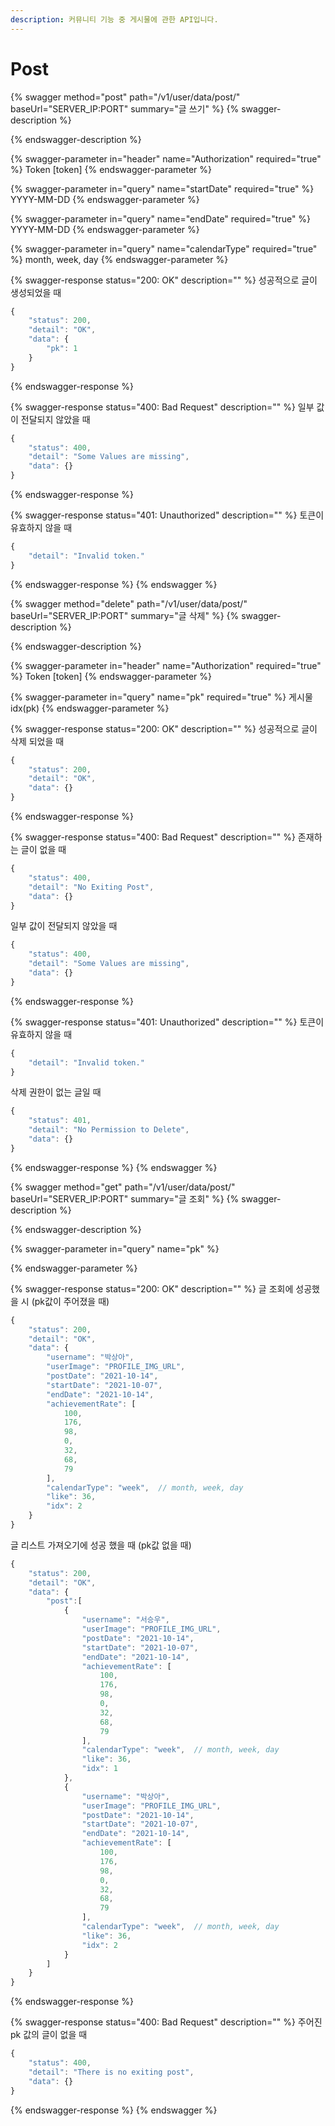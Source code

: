 ```yaml
---
description: 커뮤니티 기능 중 게시물에 관한 API입니다.
---
```


# Post

{% swagger method="post" path="/v1/user/data/post/" baseUrl="SERVER_IP:PORT" summary="글 쓰기" %}
{% swagger-description %}

{% endswagger-description %}

{% swagger-parameter in="header" name="Authorization" required="true" %}
Token [token]
{% endswagger-parameter %}

{% swagger-parameter in="query" name="startDate" required="true" %}
YYYY-MM-DD
{% endswagger-parameter %}

{% swagger-parameter in="query" name="endDate" required="true" %}
YYYY-MM-DD
{% endswagger-parameter %}

{% swagger-parameter in="query" name="calendarType" required="true" %}
month, week, day
{% endswagger-parameter %}

{% swagger-response status="200: OK" description="" %}
성공적으로 글이 생성되었을 때

```javascript
{
    "status": 200,
    "detail": "OK",
    "data": {
        "pk": 1
    }
}
```
{% endswagger-response %}

{% swagger-response status="400: Bad Request" description="" %}
일부 값이 전달되지 않았을 때

```javascript
{
    "status": 400,
    "detail": "Some Values are missing",
    "data": {}
}
```
{% endswagger-response %}

{% swagger-response status="401: Unauthorized" description="" %}
토큰이 유효하지 않을 때

```javascript
{
    "detail": "Invalid token."
}
```
{% endswagger-response %}
{% endswagger %}

{% swagger method="delete" path="/v1/user/data/post/" baseUrl="SERVER_IP:PORT" summary="글 삭제" %}
{% swagger-description %}

{% endswagger-description %}

{% swagger-parameter in="header" name="Authorization" required="true" %}
Token [token]
{% endswagger-parameter %}

{% swagger-parameter in="query" name="pk" required="true" %}
게시물 idx(pk)
{% endswagger-parameter %}

{% swagger-response status="200: OK" description="" %}
성공적으로 글이 삭제 되었을 때

```javascript
{
    "status": 200,
    "detail": "OK",
    "data": {}
}
```
{% endswagger-response %}

{% swagger-response status="400: Bad Request" description="" %}
존재하는 글이 없을 때

```javascript
{
    "status": 400,
    "detail": "No Exiting Post",
    "data": {}
}
```

일부 값이 전달되지 않았을 때

```javascript
{
    "status": 400,
    "detail": "Some Values are missing",
    "data": {}
}
```
{% endswagger-response %}

{% swagger-response status="401: Unauthorized" description="" %}
토큰이 유효하지 않을 때

```javascript
{
    "detail": "Invalid token."
}
```

삭제 권한이 없는 글일 때

```javascript
{
    "status": 401,
    "detail": "No Permission to Delete",
    "data": {}
}
```
{% endswagger-response %}
{% endswagger %}

{% swagger method="get" path="/v1/user/data/post/" baseUrl="SERVER_IP:PORT" summary="글 조회" %}
{% swagger-description %}

{% endswagger-description %}

{% swagger-parameter in="query" name="pk" %}

{% endswagger-parameter %}

{% swagger-response status="200: OK" description="" %}
글 조회에 성공했을 시 (pk값이 주어졌을 때)

```javascript
{
    "status": 200,
    "detail": "OK",
    "data": {
        "username": "박상아",
        "userImage": "PROFILE_IMG_URL",
        "postDate": "2021-10-14",
        "startDate": "2021-10-07",
        "endDate": "2021-10-14",
        "achievementRate": [
            100,
            176,
            98,
            0,
            32,
            68,
            79
        ],
        "calendarType": "week",  // month, week, day
        "like": 36,
        "idx": 2
    }
}
```

글 리스트 가져오기에 성공 했을 때 (pk값 없을 때)

```javascript
{
    "status": 200,
    "detail": "OK",
    "data": {
        "post":[
            {
                "username": "서승우",
                "userImage": "PROFILE_IMG_URL",
                "postDate": "2021-10-14",
                "startDate": "2021-10-07",
                "endDate": "2021-10-14",
                "achievementRate": [
                    100,
                    176,
                    98,
                    0,
                    32,
                    68,
                    79
                ],
                "calendarType": "week",  // month, week, day
                "like": 36,
                "idx": 1
            },
            {
                "username": "박상아",
                "userImage": "PROFILE_IMG_URL",
                "postDate": "2021-10-14",
                "startDate": "2021-10-07",
                "endDate": "2021-10-14",
                "achievementRate": [
                    100,
                    176,
                    98,
                    0,
                    32,
                    68,
                    79
                ],
                "calendarType": "week",  // month, week, day
                "like": 36,
                "idx": 2
            }
        ]
    }
}
```
{% endswagger-response %}

{% swagger-response status="400: Bad Request" description="" %}
주어진 pk 값의 글이 없을 때

```javascript
{
    "status": 400,
    "detail": "There is no exiting post",
    "data": {}
}
```
{% endswagger-response %}
{% endswagger %}
